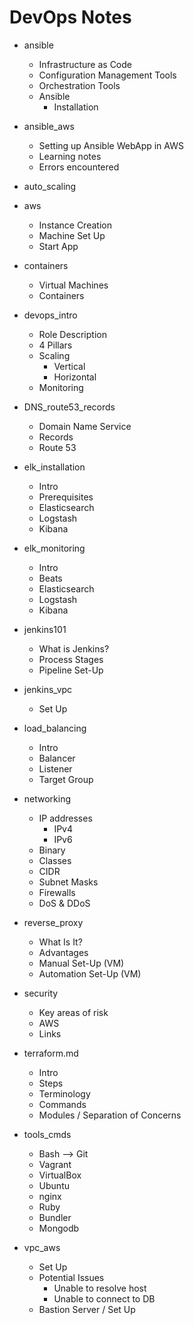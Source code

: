 # DevOps Notes

- ansible
  - Infrastructure as Code
  - Configuration Management Tools
  - Orchestration Tools
  - Ansible
    - Installation

- ansible_aws
  - Setting up Ansible WebApp in AWS
  - Learning notes
  - Errors encountered

- auto_scaling 

- aws
  - Instance Creation
  - Machine Set Up
  - Start App

- containers
  - Virtual Machines
  - Containers

- devops_intro
  - Role Description
  - 4 Pillars
  - Scaling
    - Vertical
    - Horizontal
  - Monitoring
  
- DNS_route53_records
  - Domain Name Service
  - Records
  - Route 53

- elk_installation
  - Intro
  - Prerequisites
  - Elasticsearch
  - Logstash
  - Kibana

- elk_monitoring
  - Intro
  - Beats
  - Elasticsearch
  - Logstash
  - Kibana

- jenkins101
  - What is Jenkins?
  - Process Stages
  - Pipeline Set-Up

- jenkins_vpc
  - Set Up

- load_balancing
  - Intro
  - Balancer
  - Listener
  - Target Group

- networking
  - IP addresses
    - IPv4
    - IPv6
  - Binary
  - Classes
  - CIDR
  - Subnet Masks
  - Firewalls
  - DoS & DDoS

- reverse_proxy
  - What Is It?
  - Advantages
  - Manual Set-Up (VM)
  - Automation Set-Up (VM)

- security
  - Key areas of risk
  - AWS
  - Links

- terraform.md
  - Intro
  - Steps
  - Terminology
  - Commands
  - Modules / Separation of Concerns

- tools_cmds
  - Bash --> Git
  - Vagrant
  - VirtualBox
  - Ubuntu
  - nginx
  - Ruby
  - Bundler
  - Mongodb

- vpc_aws
  - Set Up
  - Potential Issues
    - Unable to resolve host
    - Unable to connect to DB
  - Bastion Server / Set Up